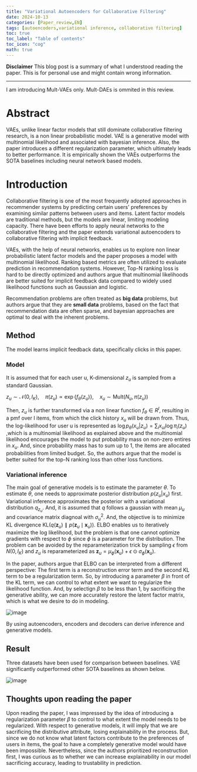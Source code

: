 ```yaml
---
title: "Variational Autoencoders for Collaborative Filtering"
date: 2024-10-13
categories: [Paper_review,EN]
tags: [autoencoders,variational inference, collaborative filtering]
toc: true
toc_label: "Table of contents"
toc_icon: "cog"
math: true
---
```


**Disclaimer**
This blog post is a summary of what I understood reading the paper. This is for personal use and might contain wrong information.

---

I am introducing Mult-VAEs only. Mult-DAEs is ommited in this review.
# Abstract

VAEs, unlike linear factor models that still dominate collaborative filtering research, is a non linear probabilistic 
model. VAE is a generative model with multinomial likelihood and associated with bayesian inference. Also, the paper 
introduces a different regularization parameter, which ultimately leads to better performance. It is empirically shown
the VAEs outperforms the SOTA baselines including neural network based models.

# Introduction

Collaborative filtering is one of the most frequently adopted approaches in recommender systems by predicting 
certain users' preferences by examining similar patterns between users and items. Latent factor models are traditional
methods, but the models are linear, limiting modeling capacity. There have been efforts to apply neural networks to the collaborative
filtering and the paper extends variational autoencoders to collaborative filtering with implicit feedback.

VAEs, with the help of neural networks, enables us to explore non linear probabilistic latent factor models and 
the paper proposes a model with multinomial likelihood. Ranking based metrics are often utilized to evaluate prediction in recommendation systems.
However, Top-N ranking loss is hard to be directly optimized and authors argue that multinomial likelihoods are better suited for implicit feedback data
compared to widely used likelihood functions such as Gaussian and logistic.

Recommendation problems are often treated as **big data** problems, but authors argue that they are **small data** problems, based on the fact
that recommendation data are often sparse, and bayesian approaches are optimal to deal with the inherent problems.

## Method

The model learns implicit feedback data, specifically clicks in this paper. 

### Model

It is assumed that for each user u, K-dimensional $z_{u}$ is sampled from a standard Gaussian. 

$z_u \sim \mathcal{N}(0, I_K), \quad \pi(z_u) \propto \exp\{f_\theta(z_u)\}, \quad x_u \sim \text{Mult}(N_u, \pi(z_u))$ 

Then, $z_u$ is further transformed via a non linear function $f_{\theta} \in R^{I}$, resulting in a pmf over I items, from which the click history $x_{u}$ will be drawn from.
Thus, the log-likelihood for user u is represented as 
$\log p_{\theta} (x_{u} | z_{u}) = \sum_{i} x_{ui} \log \pi_ {i} (z_{u})$
,which is a multinomial likelihood as explained above and the multinomial likelihood encourages the model to put probability mass on non-zero entires in $x_{u}$. And, since 
probability mass has to sum up to 1, the items are allocated probabilities from limited budget. So, the authors argue that the model is better suited for the top-N ranking loss than other loss functions.

### Variational inference

The main goal of generative models is to estimate the parameter $\theta$. To estimate $\theta$, one needs to approximate posterior distribution $p(z_{u} | x_{u})$ first. Variational inference approximates the posterior with a variational
distribution $q_{z_{u}}$. And, it is assumed that $q$ follows a gaussian with mean $\mu_{u}$ and covariance matrix diagnoal with $\sigma^2_{u}$. And, the objective is to minimize KL divergence $\text{KL}(q(\mathbf{z}_{u})\parallel p(\mathbf{z}_u \mid \mathbf{x}_{u}))$.
ELBO enables us to iteratively maximize the log likelihood, but the problem is that one cannot optimize gradients with respect to $\phi$ since $\phi$ is a parameter for the distribution. The problem can be avoided by the reparameterization trick by sampling $\epsilon$ from 
$N(0,I_{K})$ and $z_{u}$ is reparameterized as $\mathbf{z}_u = \mu_\phi(\mathbf{x}_u) + \epsilon \odot \sigma_\phi(\mathbf{x}_u)$. 

In the paper, authors argue that ELBO can be interpreted from a different perspective: The first term is a reconstruction error term and the second KL term to be a regularization term. So, by introducing a parameter $\beta$ in front of the KL term, we can control to what extent
we want to regularize the likelihood function. And, by selectign $\beta$ to be less than 1, by sacrificing the generative ability, we can more accurately restore the latent factor matrix, which is what we desire to do in modeling.

![image](https://github.com/user-attachments/assets/7f6e3094-df9b-4186-a5d4-45c44fdda632)

By using autoencoders, encoders and decoders can derive inference and generative models. 

## Result

Three datasets have been used for comparison between baselines. VAE significantly outperformed other SOTA baselines as shown below.

![image](https://github.com/user-attachments/assets/3bc43f10-4860-4d60-9d06-92c5b2ffaf69)

## Thoughts upon reading the paper

Upon reading the paper, I was impressed by the idea of introducing a regularization parameter $\beta$ to control to what extent the model needs to be regularized. With respect to generative models, it will imply that we are sacrificing the distributive attribute, 
losing explainability in the process. But, since we do not know what latent factors contribute to the preferences of users in items, the goal to have a completely generative model would have been impossible. Nevertheless, since the authors prioritized reconstruction first, 
I was curious as to whether we can increase explainability in our model sacrificing accuracy, leading to trustability in prediction.
